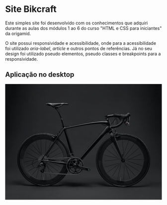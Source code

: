 # Site Bikcraft
Este simples site foi desenvolvido com os conhecimentos que adquiri durante as aulas dos módulos 1 ao 6 do curso "HTML e CSS para iniciantes" da origamid.

O site possui responsividade e acessibilidade, onde para a acessibilidade foi utilizado _aria-label_, _article_ e outros pontos de referências. Já no seu design foi utilizado pseudo elementos, pseudo classes e breakpoints para a responsividade.

## Aplicação no desktop
![Aplicação](https://github.com/iurihenriq/SiteBikcraft/blob/main/img/bicicleta.jpg)

